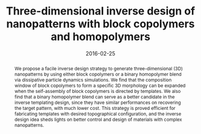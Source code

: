 ---
title: "Three-dimensional inverse design of nanopatterns with block copolymers and homopolymers"
authors:
- Dan Xu
- Hong Liu
- You-Liang Zhu
- Zhong-Yuan Lu
date: "2016-02-25"
doi: "10.1039/C5NR07497E"
publication_types: ["期刊文章"]
publication: "Nanoscale"
publication_short: "Nanoscale"
abstract: "<!--more-->
We propose a facile inverse design strategy to generate  three-dimensional (3D) nanopatterns by using either block copolymers or a  binary homopolymer blend via dissipative particle dynamics simulations.  We find that the composition window of block copolymers to form a  specific 3D morphology can be expanded when the self-assembly of block  copolymers is directed by templates. We also find that a binary  homopolymer blend can serve as a better candidate in the inverse  templating design, since they have similar performances on recovering  the target pattern, with much lower cost. This strategy is proved  efficient for fabricating templates with desired topographical  configuration, and the inverse design idea sheds lights on better  control and design of materials with complex nanopatterns."
url_pdf: "https://pubs.rsc.org/en/content/articlelanding/2016/nr/c5nr07497e"
---
